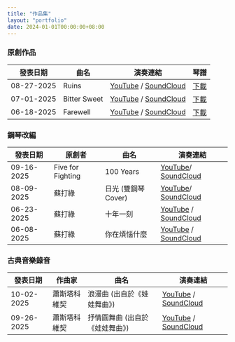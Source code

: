 ```yaml
---
title: "作品集"
layout: "portfolio"
date: 2024-01-01T00:00:00+08:00
---
```


### 原創作品
| 發表日期 | 曲名                 | 演奏連結                 | 琴譜 |
|----------------|------------------------|-----------------------------|-------|
| 08-27-2025   | Ruins         | [YouTube](https://youtu.be/RsftgIKy3LM ) / [SoundCloud](https://on.soundcloud.com/USjfFvWS2FYXasseaL)         | [下載](/pdf/Ruins.pdf)  |
| 07-01-2025   | Bitter Sweet  | [YouTube](https://youtu.be/iFkaTUgE1PE) / [SoundCloud](https://on.soundcloud.com/EUAzsPntLhmjrm2gCZ)    | [下載](/pdf/Bitter%20Sweet.pdf)   |
| 06-18-2025   | Farewell      | [YouTube](https://youtu.be/Rx4R5YYzuEg) / [SoundCloud](https://on.soundcloud.com/KXcNYTUocrhkzbLj8z)        | [下載](/pdf/Farewell.pdf)  |

### 鋼琴改編
| 發表日期 | 原創者                  | 曲名                 | 演奏連結 |
|----------------|------------------------|-----------------------------|-------|
| 09-16-2025   | Five for Fighting         | 100 Years         | [YouTube](https://youtu.be/a4PW3n9SA8A)/ [SoundCloud](https://on.soundcloud.com/Yfra4kwTA3Di3PShph)  |
| 08-09-2025   | 蘇打綠        | 日光 (雙鋼琴Cover)        |  [YouTube](https://youtu.be/sNEwXQAIC3A )/ [SoundCloud](https://on.soundcloud.com/jZC8DiKaGManSVUAcP)   |
| 06-23-2025   | 蘇打綠  | 十年一刻    | [YouTube](https://youtu.be/FShd3-4umQI) / [SoundCloud](https://on.soundcloud.com/Gx5LJzRlXnUtvylvmr)   |
| 06-08-2025   | 蘇打綠      | 你在煩惱什麼  | [YouTube](https://youtu.be/JpLZL5CxitI) / [SoundCloud](https://on.soundcloud.com/bI4zUMFiUCqAYPNEDc)   |

### 古典音樂錄音
| 發表日期 | 作曲家                  | 曲名                 | 演奏連結 |
|----------------|------------------------|-----------------------------|-------|
| 10-02-2025   | 蕭斯塔科維契  |浪漫曲 (出自於《娃娃舞曲》)    | [YouTube](https://youtu.be/1hjkNCefsao) / [SoundCloud](https://on.soundcloud.com/V3xWwHzUic6wuWIH0a)   |
| 09-26-2025   | 蕭斯塔科維契      | 抒情圓舞曲 (出自於《娃娃舞曲》)  | [YouTube](https://youtu.be/PujmjvfiSsE) / [SoundCloud](https://on.soundcloud.com/VXtjg68HfjPNB3lIGJ)   |
